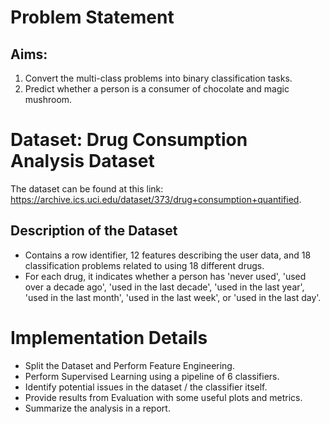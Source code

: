 # Problem Statement
## Aims:
1. Convert the multi-class problems into binary classification tasks.
2. Predict whether a person is a consumer of chocolate and magic mushroom.
# Dataset: Drug Consumption Analysis Dataset
The dataset can be found at this link: https://archive.ics.uci.edu/dataset/373/drug+consumption+quantified.
## Description of the Dataset
- Contains a row identifier, 12 features describing the user data, and 18 classification problems related to using 18 different drugs.
- For each drug, it indicates whether a person has 'never used', 'used over a decade ago', 'used in the last decade', 'used in the last year', 'used in the last month', 'used in the last week', or 'used in the last day'.
# Implementation Details
- Split the Dataset and Perform Feature Engineering.
- Perform Supervised Learning using a pipeline of 6 classifiers.
- Identify potential issues in the dataset / the classifier itself.
- Provide results from Evaluation with some useful plots and metrics.
- Summarize the analysis in a report.
